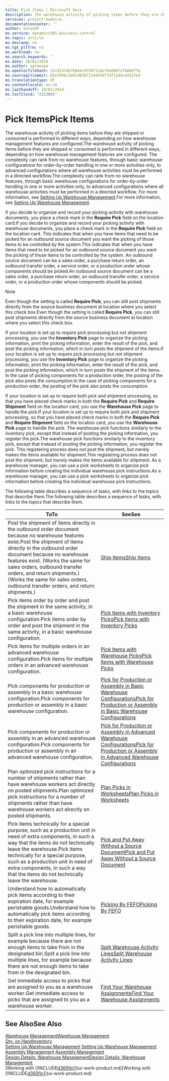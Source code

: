 ```yaml
---
title: Pick Items | Microsoft Docs
description: The warehouse activity of picking items before they are shipped or consumed is performed in different ways, depending on how warehouse management features are configured. The [setup](../configure-warehouse-processes.md) complexity can rank from no warehouse features, through basic warehouse configurations for order-by-order handling in one or more activities only, to advanced configurations where all warehouse activities must be performed in a directed workflow.
services: project-madeira
documentationcenter: ''
author: SorenGP
ms.service: dynamics365-business-central
ms.topic: article
ms.devlang: na
ms.tgt_pltfrm: na
ms.workload: na
ms.search.keywords: ''
ms.date: 10/01/2019
ms.author: sgroespe
ms.openlocfilehash: 23c01374b7b044c8f497126ef6409bf27b80dffe
ms.sourcegitcommit: 02e704bc3e01d62072144919774f1244c42827e4
ms.translationtype: HT
ms.contentlocale: en-CA
ms.lasthandoff: 10/01/2019
ms.locfileid: "2313841"
---
```

# <a name="pick-items"></a><span data-ttu-id="6bf2a-104">Pick Items</span><span class="sxs-lookup"><span data-stu-id="6bf2a-104">Pick Items</span></span>
<span data-ttu-id="6bf2a-105">The warehouse activity of picking items before they are shipped or consumed is performed in different ways, depending on how warehouse management features are configured.</span><span class="sxs-lookup"><span data-stu-id="6bf2a-105">The warehouse activity of picking items before they are shipped or consumed is performed in different ways, depending on how warehouse management features are configured.</span></span> <span data-ttu-id="6bf2a-106">The complexity can rank from no warehouse features, through basic warehouse configurations for order-by-order handling in one or more activities only, to advanced configurations where all warehouse activities must be performed in a directed workflow.</span><span class="sxs-lookup"><span data-stu-id="6bf2a-106">The complexity can rank from no warehouse features, through basic warehouse configurations for order-by-order handling in one or more activities only, to advanced configurations where all warehouse activities must be performed in a directed workflow.</span></span> <span data-ttu-id="6bf2a-107">For more information, see [Setting Up Warehouse Management](warehouse-setup-warehouse.md).</span><span class="sxs-lookup"><span data-stu-id="6bf2a-107">For more information, see [Setting Up Warehouse Management](warehouse-setup-warehouse.md).</span></span>

<span data-ttu-id="6bf2a-108">If you decide to organize and record your picking activity with warehouse documents, you place a check mark in the **Require Pick** field on the location card.</span><span class="sxs-lookup"><span data-stu-id="6bf2a-108">If you decide to organize and record your picking activity with warehouse documents, you place a check mark in the **Require Pick** field on the location card.</span></span> <span data-ttu-id="6bf2a-109">This indicates that when you have items that need to be picked for an outbound source document you want the picking of those items to be controlled by the system.</span><span class="sxs-lookup"><span data-stu-id="6bf2a-109">This indicates that when you have items that need to be picked for an outbound source document you want the picking of those items to be controlled by the system.</span></span> <span data-ttu-id="6bf2a-110">An outbound source document can be a sales order, a purchase return order, an outbound transfer order, a service order, or a production order whose components should be picked.</span><span class="sxs-lookup"><span data-stu-id="6bf2a-110">An outbound source document can be a sales order, a purchase return order, an outbound transfer order, a service order, or a production order whose components should be picked.</span></span>

> [!NOTE]
> <span data-ttu-id="6bf2a-111">Even though the setting is called **Require Pick**, you can still post shipments directly from the source business document at location where you select this check box.</span><span class="sxs-lookup"><span data-stu-id="6bf2a-111">Even though the setting is called **Require Pick**, you can still post shipments directly from the source business document at location where you select this check box.</span></span>

<span data-ttu-id="6bf2a-112">If your location is set up to require pick processing but not shipment processing, you use the **Inventory Pick** page to organize the picking information, print the picking information, enter the result of the pick, and post the picking information, which in turn posts the shipment of the items.</span><span class="sxs-lookup"><span data-stu-id="6bf2a-112">If your location is set up to require pick processing but not shipment processing, you use the **Inventory Pick** page to organize the picking information, print the picking information, enter the result of the pick, and post the picking information, which in turn posts the shipment of the items.</span></span> <span data-ttu-id="6bf2a-113">In the case of picking components for a production order, the posting of the pick also posts the consumption.</span><span class="sxs-lookup"><span data-stu-id="6bf2a-113">In the case of picking components for a production order, the posting of the pick also posts the consumption.</span></span>

<span data-ttu-id="6bf2a-114">If your location is set up to require both pick and shipment processing, so that you have placed check marks in both the **Require Pick** and **Require Shipment** field on the location card, you use the **Warehouse Pick** page to handle the pick.</span><span class="sxs-lookup"><span data-stu-id="6bf2a-114">If your location is set up to require both pick and shipment processing, so that you have placed check marks in both the **Require Pick** and **Require Shipment** field on the location card, you use the **Warehouse Pick** page to handle the pick.</span></span> <span data-ttu-id="6bf2a-115">The warehouse pick functions similarly to the inventory pick, except that instead of posting the picking information, you register the pick.</span><span class="sxs-lookup"><span data-stu-id="6bf2a-115">The warehouse pick functions similarly to the inventory pick, except that instead of posting the picking information, you register the pick.</span></span> <span data-ttu-id="6bf2a-116">This registering process does not post the shipment, but merely makes the items available for shipment.</span><span class="sxs-lookup"><span data-stu-id="6bf2a-116">This registering process does not post the shipment, but merely makes the items available for shipment.</span></span> <span data-ttu-id="6bf2a-117">As a warehouse manager, you can use a pick worksheets to organize pick information before creating the individual warehouse pick instructions.</span><span class="sxs-lookup"><span data-stu-id="6bf2a-117">As a warehouse manager, you can use a pick worksheets to organize pick information before creating the individual warehouse pick instructions.</span></span>

<span data-ttu-id="6bf2a-118">The following table describes a sequence of tasks, with links to the topics that describe them.</span><span class="sxs-lookup"><span data-stu-id="6bf2a-118">The following table describes a sequence of tasks, with links to the topics that describe them.</span></span>   

|<span data-ttu-id="6bf2a-119">**To**</span><span class="sxs-lookup"><span data-stu-id="6bf2a-119">**To**</span></span>|<span data-ttu-id="6bf2a-120">**See**</span><span class="sxs-lookup"><span data-stu-id="6bf2a-120">**See**</span></span>|
|------------|-------------|  
|<span data-ttu-id="6bf2a-121">Post the shipment of items directly in the outbound order document because no warehouse features exist.</span><span class="sxs-lookup"><span data-stu-id="6bf2a-121">Post the shipment of items directly in the outbound order document because no warehouse features exist.</span></span> <span data-ttu-id="6bf2a-122">(Works the same for sales orders, outbound transfer orders, and return shipments.)</span><span class="sxs-lookup"><span data-stu-id="6bf2a-122">(Works the same for sales orders, outbound transfer orders, and return shipments.)</span></span>|[<span data-ttu-id="6bf2a-123">Ship Items</span><span class="sxs-lookup"><span data-stu-id="6bf2a-123">Ship Items</span></span>](warehouse-how-ship-items.md)|  
|<span data-ttu-id="6bf2a-124">Pick items order by order and post the shipment in the same activity, in a basic warehouse configuration.</span><span class="sxs-lookup"><span data-stu-id="6bf2a-124">Pick items order by order and post the shipment in the same activity, in a basic warehouse configuration.</span></span>|[<span data-ttu-id="6bf2a-125">Pick Items with Inventory Picks</span><span class="sxs-lookup"><span data-stu-id="6bf2a-125">Pick Items with Inventory Picks</span></span>](warehouse-how-to-pick-items-with-inventory-picks.md)|
|<span data-ttu-id="6bf2a-126">Pick items for multiple orders in an advanced warehouse configuration.</span><span class="sxs-lookup"><span data-stu-id="6bf2a-126">Pick items for multiple orders in an advanced warehouse configuration.</span></span>|[<span data-ttu-id="6bf2a-127">Pick Items with Warehouse Picks</span><span class="sxs-lookup"><span data-stu-id="6bf2a-127">Pick Items with Warehouse Picks</span></span>](warehouse-how-to-pick-items-for-warehouse-shipment.md)|  
|<span data-ttu-id="6bf2a-128">Pick components for production or assembly in a basic warehouse configuration.</span><span class="sxs-lookup"><span data-stu-id="6bf2a-128">Pick components for production or assembly in a basic warehouse configuration.</span></span>|[<span data-ttu-id="6bf2a-129">Pick for Production or Assembly in Basic Warehouse Configurations</span><span class="sxs-lookup"><span data-stu-id="6bf2a-129">Pick for Production or Assembly in Basic Warehouse Configurations</span></span>](warehouse-how-to-pick-for-production.md)|
|<span data-ttu-id="6bf2a-130">Pick components for production or assembly in an advanced warehouse configuration.</span><span class="sxs-lookup"><span data-stu-id="6bf2a-130">Pick components for production or assembly in an advanced warehouse configuration.</span></span>|[<span data-ttu-id="6bf2a-131">Pick for Production or Assembly in Advanced Warehouse Configurations</span><span class="sxs-lookup"><span data-stu-id="6bf2a-131">Pick for Production or Assembly in Advanced Warehouse Configurations</span></span>](warehouse-how-to-pick-for-internal-operations-in-advanced-warehousing.md)|  
|<span data-ttu-id="6bf2a-132">Plan optimized pick instructions for a number of shipments rather than have warehouse workers act directly on posted shipments.</span><span class="sxs-lookup"><span data-stu-id="6bf2a-132">Plan optimized pick instructions for a number of shipments rather than have warehouse workers act directly on posted shipments.</span></span>|[<span data-ttu-id="6bf2a-133">Plan Picks in Worksheets</span><span class="sxs-lookup"><span data-stu-id="6bf2a-133">Plan Picks in Worksheets</span></span>](warehouse-how-to-plan-picks-in-worksheets.md)|  
|<span data-ttu-id="6bf2a-134">Pick items technically for a special purpose, such as a production unit in need of extra components, in such a way that the items do not technically leave the warehouse.</span><span class="sxs-lookup"><span data-stu-id="6bf2a-134">Pick items technically for a special purpose, such as a production unit in need of extra components, in such a way that the items do not technically leave the warehouse.</span></span>|[<span data-ttu-id="6bf2a-135">Pick and Put Away Without a Source Document</span><span class="sxs-lookup"><span data-stu-id="6bf2a-135">Pick and Put Away Without a Source Document</span></span>](warehouse-how-to-create-put-aways-from-internal-put-aways.md)|
|<span data-ttu-id="6bf2a-136">Understand how to automatically pick items according to their expiration date, for example perishable goods.</span><span class="sxs-lookup"><span data-stu-id="6bf2a-136">Understand how to automatically pick items according to their expiration date, for example perishable goods.</span></span>|[<span data-ttu-id="6bf2a-137">Picking By FEFO</span><span class="sxs-lookup"><span data-stu-id="6bf2a-137">Picking By FEFO</span></span>](warehouse-picking-by-fefo.md)|
|<span data-ttu-id="6bf2a-138">Split a pick line into multiple lines, for example because there are not enough items to take from in the designated bin.</span><span class="sxs-lookup"><span data-stu-id="6bf2a-138">Split a pick line into multiple lines, for example because there are not enough items to take from in the designated bin.</span></span>|[<span data-ttu-id="6bf2a-139">Split Warehouse Activity Lines</span><span class="sxs-lookup"><span data-stu-id="6bf2a-139">Split Warehouse Activity Lines</span></span>](warehouse-how-to-split-warehouse-activity-lines.md)|
|<span data-ttu-id="6bf2a-140">Get immediate access to picks that are assigned to you as a warehouse worker.</span><span class="sxs-lookup"><span data-stu-id="6bf2a-140">Get immediate access to picks that are assigned to you as a warehouse worker.</span></span>|[<span data-ttu-id="6bf2a-141">Find Your Warehouse Assignments</span><span class="sxs-lookup"><span data-stu-id="6bf2a-141">Find Your Warehouse Assignments</span></span>](warehouse-how-to-find-your-warehouse-assignments.md)|  

## <a name="see-also"></a><span data-ttu-id="6bf2a-142">See Also</span><span class="sxs-lookup"><span data-stu-id="6bf2a-142">See Also</span></span>  
[<span data-ttu-id="6bf2a-143">Warehouse Management</span><span class="sxs-lookup"><span data-stu-id="6bf2a-143">Warehouse Management</span></span>](warehouse-manage-warehouse.md)  
[<span data-ttu-id="6bf2a-144">Qty. on Hand</span><span class="sxs-lookup"><span data-stu-id="6bf2a-144">Inventory</span></span>](inventory-manage-inventory.md)  
<span data-ttu-id="6bf2a-145">[Setting Up Warehouse Management](warehouse-setup-warehouse.md)   </span><span class="sxs-lookup"><span data-stu-id="6bf2a-145">[Setting Up Warehouse Management](warehouse-setup-warehouse.md)   </span></span>  
<span data-ttu-id="6bf2a-146">[Assembly Management](assembly-assemble-items.md)  </span><span class="sxs-lookup"><span data-stu-id="6bf2a-146">[Assembly Management](assembly-assemble-items.md)  </span></span>  
[<span data-ttu-id="6bf2a-147">Design Details: Warehouse Management</span><span class="sxs-lookup"><span data-stu-id="6bf2a-147">Design Details: Warehouse Management</span></span>](design-details-warehouse-management.md)  
<span data-ttu-id="6bf2a-148">[Working with [!INCLUDE[d365fin](includes/d365fin_md.md)]](ui-work-product.md)</span><span class="sxs-lookup"><span data-stu-id="6bf2a-148">[Working with [!INCLUDE[d365fin](includes/d365fin_md.md)]](ui-work-product.md)</span></span>
